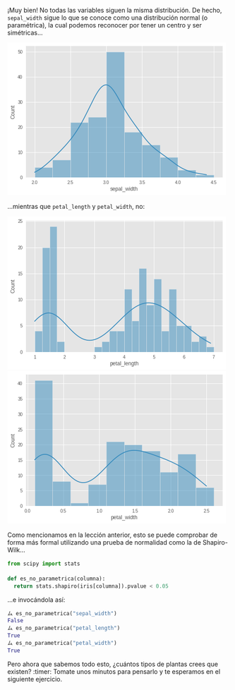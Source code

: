 ¡Muy bien! No todas las variables siguen la misma distribución. De hecho, `sepal_width` sigue lo que se conoce como una distribución normal (o paramétrica), la cual podemos reconocer por tener un centro y ser simétricas... 

<img src="https://raw.githubusercontent.com/MumukiProject/mumuki-guia-python3-clustering/master/assets/sepal_with_hist_1672522430362.png" alt="sepal_with_hist_1672522430362.png" width="auto" height="auto">

...mientras que `petal_length` y `petal_width`, no:

<img src="https://raw.githubusercontent.com/MumukiProject/mumuki-guia-python3-clustering/master/assets/petal_length_hist_1672522445222.png" alt="petal_length_hist_1672522445222.png" width="auto" height="auto">

<img src="https://raw.githubusercontent.com/MumukiProject/mumuki-guia-python3-clustering/master/assets/petal_width_hist_1672522456715.png" alt="petal_width_hist_1672522456715.png" width="auto" height="auto">

Como mencionamos en la lección anterior, esto se puede comprobar de forma más formal utilizando una prueba de normalidad como la de Shapiro-Wilk...

```python
from scipy import stats

def es_no_parametrica(columna):
  return stats.shapiro(iris[columna]).pvalue < 0.05
```
...e invocándola así:

```python
ム es_no_parametrica("sepal_width")
False
ム es_no_parametrica("petal_length")
True
ム es_no_parametrica("petal_width")
True
```

Pero ahora que sabemos todo esto, ¿cuántos tipos de plantas crees que existen? :timer: Tomate unos minutos para pensarlo y te esperamos en el siguiente ejercicio. 

